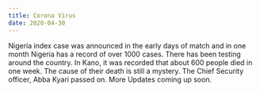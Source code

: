 ```yaml
---
title: Corona Virus
date: 2020-04-30
---
```


Nigeria index case was announced in the early days of match and in one month Nigeria has a record of over 1000 cases. There has been testing around the country. In Kano, it was recorded that about 600 people died in one week. 
The cause of their death is still a mystery. The Chief Security officer, Abba Kyari passed on.
More Updates coming up soon.
